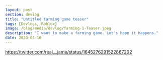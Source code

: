 ```yaml
---
layout: post
section: devlog
title: "Untitled farming game teaser"
tags: [Devlogs, Roblox]
image: /blog/media/devlog/farming-1-Teaser.jpeg
description: "I want to make a farming game. Let's hope it happens."
date: 2023-04-10
---
```

https://twitter.com/real__jame/status/1645276291522867202